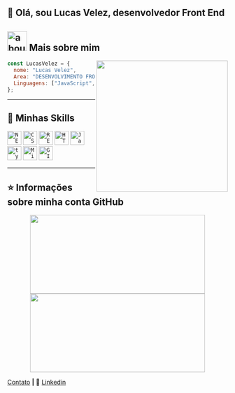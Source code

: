 


## 👋 Olá, sou Lucas Velez, desenvolvedor Front End

## <img width="45" alt="about" src="https://raw.github.com/elizarov/elizarov/master/about.png"> Mais sobre mim

<img align="right" width="300" src="https://i2.wp.com/allhtaccess.info/wp-content/uploads/2018/03/programming.gif?fit=1281%2C716&ssl=1" />

```JavaScript
const LucasVelez = {
  nome: "Lucas Velez",
  Area: "DESENVOLVIMENTO FRONT END",
  Linguagens: ["JavaScript", "React"],
};
```

----

## 🚀 Minhas Skills

<code><img height="32" src="https://img.shields.io/badge/next.js-000000?style=for-the-badge&logo=nextdotjs&logoColor=white" alt="NEXT.JS"/></code>
<code><img height="32" src="https://img.shields.io/badge/CSS3-1572B6?style=for-the-badge&logo=css3&logoColor=white" alt="CSS"/></code>
<code><img height="32" src="https://img.shields.io/badge/React-20232A?style=for-the-badge&logo=react&logoColor=61DAFB" alt="REACT.JS"/></code></code>
<code><img height="32" src="https://img.shields.io/badge/HTML5-E34F26?style=for-the-badge&logo=html5&logoColor=white" alt="HTML"/></code></code>
<code><img height="32" src="https://img.shields.io/badge/JavaScript-323330?style=for-the-badge&logo=javascript&logoColor=F7DF1E" alt="Javascript"/></code>
<code><img height="32" src="https://img.shields.io/badge/TypeScript-007ACC?style=for-the-badge&logo=typescript&logoColor=white" alt="typescript"/></code>
<code><img height="32" src="https://img.shields.io/badge/Microsoft_SQL_Server-CC2927?style=for-the-badge&logo=microsoft-sql-server&logoColor=white" alt="Microsoft_SQL_Server"/></code>
<code><img height="32" src="https://img.shields.io/badge/GIT-E44C30?style=for-the-badge&logo=git&logoColor=white" alt="GIT"/></code>

---

## ⭐ Informações sobre minha conta GitHub

<div align="center">
  <a href="https://github.com/eovellez">
  <img height="180em" width="400em" src="https://github-readme-stats.vercel.app/api?username=eovellez&theme=dracula&show_icons=true"/>

  <img height="180em" width="400em" src="https://github-readme-stats.vercel.app/api/top-langs/?username=eovellez&layout=compact&langs_count=7&theme=dracula"/>
</div>
  

[Contato]: mailto:lucasiinttec01@gmail.com
[Linkedin]: https://linkedin.com/in/lucasvellez


 [Contato][Contato] **|** 
👔 [Linkedin][Linkedin]
 
